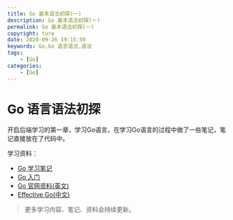 ```yaml
---
title: Go 基本语法初探(一)
description: Go 基本语法初探(一)
permalink: Go 基本语法初探(一)
copyright: ture
date: 2020-09-26 19:15:50
keywords: Go,Go 语言语法,语法
tags:
    - [Go]
categories:
    - [Go]
---
```


# Go 语言语法初探

开启后端学习的第一章，学习Go语言，在学习Go语言的过程中做了一些笔记，笔记直接放在了代码中。

学习资料：

+ [Go 学习笔记]("https://github.com/Bogon/go_tutorial" "")
+ [Go 入门]("https://tour.go-zh.org" )
+ [Go 官网资料(英文)]("https://golang.org/doc/tutorial" )
+ [Effective Go(中文)]("https://go-zh.org/doc/effective_go.html" )

> 更多学习内容、笔记、资料会持续更新。